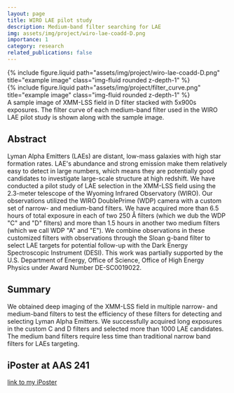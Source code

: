 ```yaml
---
layout: page
title: WIRO LAE pilot study
description: Medium-band filter searching for LAE
img: assets/img/project/wiro-lae-coadd-D.png
importance: 1
category: research
related_publications: false
---
```


<div class="row justify-content-sm-center">
    <div class="col-sm-8 mt-3 mt-md-0">
        {% include figure.liquid path="assets/img/project/wiro-lae-coadd-D.png" title="example image" class="img-fluid rounded z-depth-1" %}
    </div>
    <div class="col-sm-8 mt-3 mt-md-0">
        {% include figure.liquid path="assets/img/project/filter_curve.png" title="example image" class="img-fluid rounded z-depth-1" %}
    </div>
</div>

<div class="caption">
    A sample image of XMM-LSS field in D filter stacked with 5x900s exposures. The filter curve of each medium-band filter used in the WIRO LAE pilot study is shown along with the sample image.
</div>

## Abstract

Lyman Alpha Emitters (LAEs) are distant, low-mass galaxies with high star formation rates. LAE's abundance and strong emission make them relatively easy to detect in large numbers, which means they are potentially good candidates to investigate large-scale structure at high redshift. We have conducted a pilot study of LAE selection in the XMM-LSS field using the 2.3-meter telescope of the Wyoming Infrared Observatory (WIRO). Our observations utilized the WIRO DoublePrime (WDP) camera with a custom set of narrow- and medium-band filters. We have acquired more than 6.5 hours of total exposure in each of two 250 Å filters (which we dub the WDP "C" and "D" filters) and more than 1.5 hours in another two medium filters (which we call WDP "A" and "E"). We combine observations in these customized filters with observations through the Sloan g-band filter to select LAE targets for potential follow-up with the Dark Energy Spectroscopic Instrument (DESI). This work was partially supported by the U.S. Department of Energy, Office of Science, Office of High Energy Physics under Award Number DE-SC0019022.

## Summary

We obtained deep imaging of the XMM-LSS field in multiple narrow- and medium-band filters to test the efficiency of these filters for detecting and selecting Lyman Alpha Emitters. We successfully acquired long exposures in the custom C and D filters and selected more than 1000 LAE candidates. The medium band filters require less time than traditional narrow band filters for LAEs targeting.

## iPoster at AAS 241
[link to my iPoster](https://aas241-aas.ipostersessions.com/?s=E7-03-59-5B-88-87-1F-91-0B-B3-48-41-65-94-EB-94)
